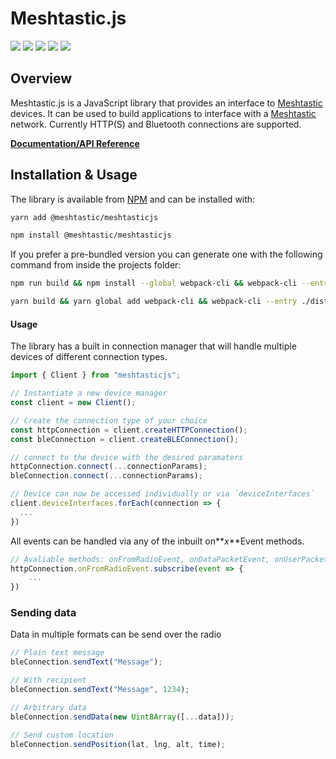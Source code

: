 # Meshtastic.js

![](https://badgen.net/npm/v/@meshtastic/meshtasticjs) ![](https://badgen.net/npm/dt/@meshtastic/meshtasticjs) ![](https://badgen.net/bundlephobia/minzip/@meshtastic/meshtasticjs) ![](https://badgen.net/bundlephobia/dependency-count/@meshtastic/meshtasticjs) ![](https://badgen.net/bundlephobia/tree-shaking/@meshtastic/meshtasticjs) 

## Overview

Meshtastic.js is a JavaScript library that provides an interface to [Meshtastic](https://meshtastic.org) devices. It can be used to build applications to interface with a [Meshtastic](https://meshtastic.org) network. Currently HTTP(S) and Bluetooth connections are supported.

**[Documentation/API Reference](https://js.meshtastic.org)**

## Installation & Usage

The library is available from [NPM](https://www.npmjs.com/package/@meshtastic/meshtasticjs) and can be installed with:

```bash
yarn add @meshtastic/meshtasticjs
```

```bash
npm install @meshtastic/meshtasticjs
```

If you prefer a pre-bundled version you can generate one with the following command from inside the projects folder:

```bash
npm run build && npm install --global webpack-cli && webpack-cli --entry ./dist -o dist/bundle.js
```

```bash
yarn build && yarn global add webpack-cli && webpack-cli --entry ./dist -o dist/bundle.js
```

#### Usage

The library has a built in connection manager that will handle multiple devices of different connection types.

```typescript
import { Client } from "meshtasticjs";

// Instantiate a new device manager
const client = new Client();

// Create the connection type of your choice
const httpConnection = client.createHTTPConnection();
const bleConnection = client.createBLEConnection();

// connect to the device with the desired paramaters
httpConnection.connect(...connectionParams);
bleConnection.connect(...connectionParams);

// Device can now be accessed individually or via `deviceInterfaces`
client.deviceInterfaces.forEach(connection => {
  ...
})
```

All events can be handled via any of the inbuilt on**_x_**Event methods.

```typescript
// Avaliable methods: onFromRadioEvent, onDataPacketEvent, onUserPacketEvent, onPositionPacketEvent, onConnectedEvent, onDisconnectedEvent, onConfigDoneEvent
httpConnection.onFromRadioEvent.subscribe(event => {
    ...
})
```

### Sending data

Data in multiple formats can be send over the radio

```typescript
// Plain text message
bleConnection.sendText("Message");

// With recipient
bleConnection.sendText("Message", 1234);

// Arbitrary data
bleConnection.sendData(new Uint8Array([...data]));

// Send custom location
bleConnection.sendPosition(lat, lng, alt, time);
```
